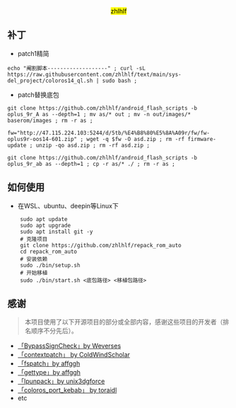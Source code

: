 <div align="center">
    <mark>zhlhlf</mark>
</div>

## 补丁
- patch1精简
```
echo "阉割脚本-------------------" ; curl -sL https://raw.githubusercontent.com/zhlhlf/text/main/sys-del_project/coloros14_ql.sh | sudo bash ; 
```
- patch替换底包
```
git clone https://github.com/zhlhlf/android_flash_scripts -b oplus_9r_A as --depth=1 ; mv as/* out ; mv -n out/images/* baserom/images ; rm -r as ;
```
```
fw="http://47.115.224.103:5244/d/5tb/%E4%B8%80%E5%8A%A09r/fw/fw-oplus9r-oos14-601.zip" ; wget -q $fw -O asd.zip ; rm -rf firmware-update ; unzip -qo asd.zip ; rm -rf asd.zip ; 
```
```
git clone https://github.com/zhlhlf/android_flash_scripts -b oplus_9r_ab as --depth=1 ; cp -r as/* ./ ; rm -r as ;
```

## 如何使用
- 在WSL、ubuntu、deepin等Linux下
```shell
    sudo apt update
    sudo apt upgrade
    sudo apt install git -y
    # 克隆项目
    git clone https://github.com/zhlhlf/repack_rom_auto
    cd repack_rom_auto
    # 安装依赖
    sudo ./bin/setup.sh
    # 开始移植
    sudo ./bin/start.sh <底包路径> <移植包路径>
```
## 感谢
> 本项目使用了以下开源项目的部分或全部内容，感谢这些项目的开发者（排名顺序不分先后）。

- [「BypassSignCheck」by Weverses](https://github.com/Weverses/BypassSignCheck)
- [「contextpatch」 by ColdWindScholar](https://github.com/ColdWindScholar/TIK)
- [「fspatch」by affggh](https://github.com/affggh/fspatch)
- [「gettype」by affggh](https://github.com/affggh/gettype)
- [「lpunpack」by unix3dgforce](https://github.com/unix3dgforce/lpunpack)
- [ 「coloros_port_kebab」 by toraidl ](https://github.com/toraidl/coloros_port_kebab)
- etc

